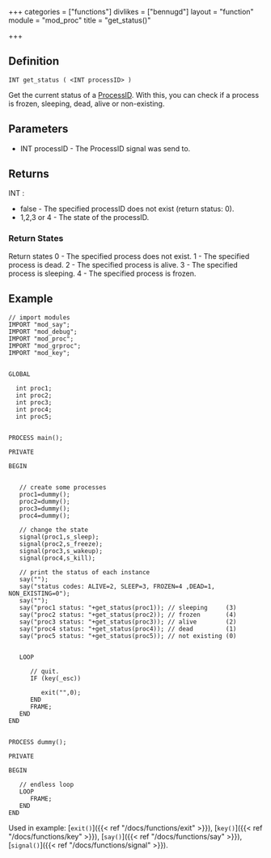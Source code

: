 +++
categories = ["functions"]
divlikes = ["bennugd"]
layout = "function"
module = "mod_proc"
title = "get_status()"

+++

## Definition

    INT get_status ( <INT processID> )

Get the current status of a [ProcessID](#). With this, you can check if a process is frozen, sleeping, dead, alive or non-existing.

## Parameters

- INT processID - The ProcessID signal was send to.

## Returns

INT :

- false - The specified processID does not exist (return status: 0).
- 1,2,3 or 4  - The state of the processID.

### Return States

Return states
0 - The specified process does not exist.
1 - The specified process is dead.
2 - The specified process is alive.
3 - The specified process is sleeping.
4 - The specified process is frozen.

## Example

```
// import modules
IMPORT "mod_say";
IMPORT "mod_debug";
IMPORT "mod_proc";
IMPORT "mod_grproc";
IMPORT "mod_key";


GLOBAL

  int proc1;
  int proc2;
  int proc3;
  int proc4;
  int proc5;


PROCESS main();

PRIVATE

BEGIN


   // create some processes
   proc1=dummy();
   proc2=dummy();
   proc3=dummy();
   proc4=dummy();

   // change the state
   signal(proc1,s_sleep);
   signal(proc2,s_freeze);
   signal(proc3,s_wakeup);
   signal(proc4,s_kill);

   // print the status of each instance
   say("");
   say("status codes: ALIVE=2, SLEEP=3, FROZEN=4 ,DEAD=1, NON_EXISTING=0");
   say("");
   say("proc1 status: "+get_status(proc1)); // sleeping     (3)
   say("proc2 status: "+get_status(proc2)); // frozen       (4)
   say("proc3 status: "+get_status(proc3)); // alive        (2)
   say("proc4 status: "+get_status(proc4)); // dead         (1)
   say("proc5 status: "+get_status(proc5)); // not existing (0)


   LOOP

      // quit.
      IF (key(_esc))

         exit("",0);
      END
      FRAME;
   END
END


PROCESS dummy();

PRIVATE

BEGIN

   // endless loop
   LOOP
      FRAME;
   END
END
```

Used in example: [`exit()`]({{< ref "/docs/functions/exit" >}}), [`key()`]({{< ref "/docs/functions/key" >}}), [`say()`]({{< ref "/docs/functions/say" >}}), [`signal()`]({{< ref "/docs/functions/signal" >}}).

